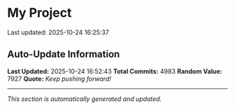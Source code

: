 # My Project


Last updated: 2025-10-24 16:25:37






























































































































































































































































































































































































































































































































































































































































































































































































































































































































































































































































































































































































































































































































































































































































































































































































































































































































































































































































































































































































































































































































































































































































































































































































































































































































































































































































































































































































































































































































































































































































































































































































































































































































































































































































































































































































































































































































































































































































































































































































































































































































































































































































































































































































































































































































































































































































































































































































































































































































































































































































































































































































































































































































































































































































































































































































## Auto-Update Information

**Last Updated:** 2025-10-24 16:52:43
**Total Commits:** 4983
**Random Value:** 7927
**Quote:** _Keep pushing forward!_

---
_This section is automatically generated and updated._